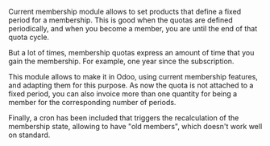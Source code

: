 Current membership module allows to set products that define a fixed
period for a membership. This is good when the quotas are defined
periodically, and when you become a member, you are until the end of
that quota cycle.

But a lot of times, membership quotas express an amount of time that you
gain the membership. For example, one year since the subscription.

This module allows to make it in Odoo, using current membership
features, and adapting them for this purpose. As now the quota is not
attached to a fixed period, you can also invoice more than one quantity
for being a member for the corresponding number of periods.

Finally, a cron has been included that triggers the recalculation of the
membership state, allowing to have "old members", which doesn't work
well on standard.
